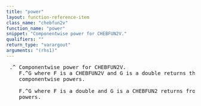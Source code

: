 ```yaml
---
title: "power"
layout: function-reference-item
class_name: "chebfun2v"
function_name: "power"
snippet: "Componentwise power for CHEBFUN2V."
qualifiers: ""
return_type: "varargout"
arguments: "(rhs1)"
---
```


<pre class="help-text"> .^ Componentwise power for CHEBFUN2V.
    F.^G where F is a CHEBFUN2V and G is a double returns the result from
    componentwise powers.
 
    F.^G where F is a double and G is a CHEBFUN2 returns from componentwise
    powers.
</pre>